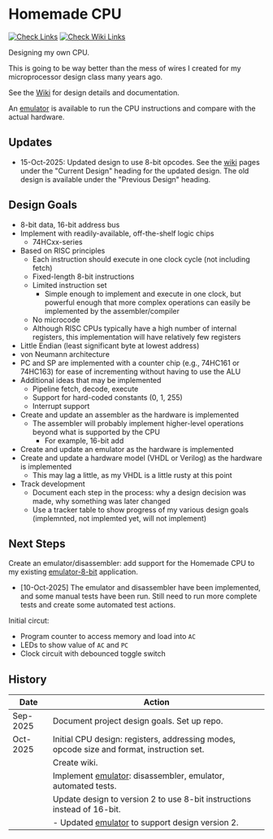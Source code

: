 # Homemade CPU

[![Check Links](https://github.com/Andy4495/Homemade-CPU/actions/workflows/check-links.yml/badge.svg)](https://github.com/Andy4495/Homemade-CPU/actions/workflows/check-links.yml)
[![Check Wiki Links](https://github.com/Andy4495/Homemade-CPU/actions/workflows/check-wiki-links.yml/badge.svg)](https://github.com/Andy4495/Homemade-CPU/actions/workflows/check-wiki-links.yml)

Designing my own CPU.

This is going to be way better than the mess of wires I created for my microprocessor design class many years ago.

See the [Wiki][2] for design details and documentation.

An [emulator][1] is available to run the CPU instructions and compare with the actual hardware.

## Updates

- 15-Oct-2025: Updated design to use 8-bit opcodes. See the [wiki][2] pages under the "Current Design" heading for the updated design. The old design is available under the "Previous Design" heading.

## Design Goals

- 8-bit data, 16-bit address bus
- Implement with readily-available, off-the-shelf logic chips
  - 74HCxx-series
- Based on RISC principles
  - Each instruction should execute in one clock cycle (not including fetch)
  - Fixed-length 8-bit instructions
  - Limited instruction set
    - Simple enough to implement and execute in one clock, but powerful enough that more complex operations can easily be implemented by the assembler/compiler
  - No microcode
  - Although RISC CPUs typically have a high number of internal registers, this implementation will have relatively few registers
- Little Endian (least significant byte at lowest address)
- von Neumann architecture
- PC and SP are implemented with a counter chip (e.g., 74HC161 or 74HC163) for ease of incrementing without having to use the ALU
- Additional ideas that may be implemented
  - Pipeline fetch, decode, execute
  - Support for hard-coded constants (0, 1, 255)
  - Interrupt support
- Create and update an assembler as the hardware is implemented
  - The assembler will probably implement higher-level operations beyond what is supported by the CPU
    - For example, 16-bit add
- Create and update an emulator as the hardware is implemented
- Create and update a hardware model (VHDL or Verilog) as the hardware is implemented
  - This may lag a little, as my VHDL is a little rusty at this point
- Track development
  - Document each step in the process: why a design decision was made, why something was later changed
  - Use a tracker table to show progress of my various design goals (implemnted, not implemted yet, will not implement)

## Next Steps

Create an emulator/disassembler: add support for the Homemade CPU to my existing [emulator-8-bit][1] application.

- [10-Oct-2025] The emulator and disassembler have been implemented, and some manual tests have been run. Still need to run more complete tests and create some automated test actions.

Initial circut:

- Program counter to access memory and load into `AC`
- LEDs to show value of `AC` and `PC`
- Clock circuit with debounced toggle switch

## History

| Date | Action |
| ---- | ------ |
| Sep-2025 | Document project design goals. Set up repo. |
| Oct-2025 | Initial CPU design: registers, addressing modes, opcode size and format, instruction set. |
|          | Create wiki. |
|          | Implement [emulator][1]: disassembler, emulator, automated tests. |
|          | Update design to version 2 to use 8-bit instructions instead of 16-bit. |
|          | - Updated [emulator][1] to support design version 2. |

[1]: https://github.com/Andy4495/emulator-8-bit
[2]: https://github.com/Andy4495/Homemade-CPU/wiki
